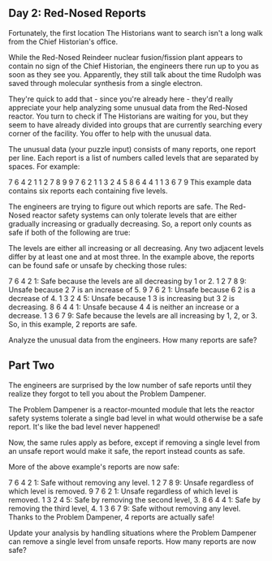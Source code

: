 Day 2: Red-Nosed Reports
------------------------

Fortunately, the first location The Historians want to search isn't a long walk from the Chief Historian's office.

While the Red-Nosed Reindeer nuclear fusion/fission plant appears to contain no sign of the Chief Historian, the
engineers there run up to you as soon as they see you. Apparently, they still talk about the time Rudolph was saved
through molecular synthesis from a single electron.

They're quick to add that - since you're already here - they'd really appreciate your help analyzing some unusual data
from the Red-Nosed reactor. You turn to check if The Historians are waiting for you, but they seem to have already
divided into groups that are currently searching every corner of the facility. You offer to help with the unusual data.

The unusual data (your puzzle input) consists of many reports, one report per line. Each report is a list of numbers
called levels that are separated by spaces. For example:

7 6 4 2 1
1 2 7 8 9
9 7 6 2 1
1 3 2 4 5
8 6 4 4 1
1 3 6 7 9
This example data contains six reports each containing five levels.

The engineers are trying to figure out which reports are safe. The Red-Nosed reactor safety systems can only tolerate
levels that are either gradually increasing or gradually decreasing. So, a report only counts as safe if both of the
following are true:

The levels are either all increasing or all decreasing.
Any two adjacent levels differ by at least one and at most three.
In the example above, the reports can be found safe or unsafe by checking those rules:

7 6 4 2 1: Safe because the levels are all decreasing by 1 or 2.
1 2 7 8 9: Unsafe because 2 7 is an increase of 5.
9 7 6 2 1: Unsafe because 6 2 is a decrease of 4.
1 3 2 4 5: Unsafe because 1 3 is increasing but 3 2 is decreasing.
8 6 4 4 1: Unsafe because 4 4 is neither an increase or a decrease.
1 3 6 7 9: Safe because the levels are all increasing by 1, 2, or 3.
So, in this example, 2 reports are safe.

Analyze the unusual data from the engineers. How many reports are safe?

Part Two
--------

The engineers are surprised by the low number of safe reports until they realize they forgot to tell you about the
Problem Dampener.

The Problem Dampener is a reactor-mounted module that lets the reactor safety systems tolerate a single bad level in
what would otherwise be a safe report. It's like the bad level never happened!

Now, the same rules apply as before, except if removing a single level from an unsafe report would make it safe, the
report instead counts as safe.

More of the above example's reports are now safe:

7 6 4 2 1: Safe without removing any level.
1 2 7 8 9: Unsafe regardless of which level is removed.
9 7 6 2 1: Unsafe regardless of which level is removed.
1 3 2 4 5: Safe by removing the second level, 3.
8 6 4 4 1: Safe by removing the third level, 4.
1 3 6 7 9: Safe without removing any level.
Thanks to the Problem Dampener, 4 reports are actually safe!

Update your analysis by handling situations where the Problem Dampener can remove a single level from unsafe reports.
How many reports are now safe?